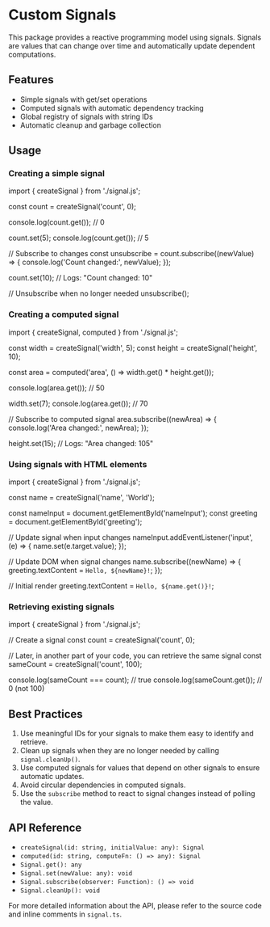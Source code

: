 # Custom Signals

This package provides a reactive programming model using signals. Signals are values that can change over time and automatically update dependent computations.

## Features

- Simple signals with get/set operations
- Computed signals with automatic dependency tracking
- Global registry of signals with string IDs
- Automatic cleanup and garbage collection

## Usage

### Creating a simple signal

import { createSignal } from './signal.js';

const count = createSignal('count', 0);

console.log(count.get()); // 0

count.set(5);
console.log(count.get()); // 5

// Subscribe to changes
const unsubscribe = count.subscribe((newValue) => {
  console.log('Count changed:', newValue);
});

count.set(10); // Logs: "Count changed: 10"

// Unsubscribe when no longer needed
unsubscribe();

### Creating a computed signal

import { createSignal, computed } from './signal.js';

const width = createSignal('width', 5);
const height = createSignal('height', 10);

const area = computed('area', () => width.get() * height.get());

console.log(area.get()); // 50

width.set(7);
console.log(area.get()); // 70

// Subscribe to computed signal
area.subscribe((newArea) => {
  console.log('Area changed:', newArea);
});

height.set(15); // Logs: "Area changed: 105"

### Using signals with HTML elements

import { createSignal } from './signal.js';

const name = createSignal('name', 'World');

const nameInput = document.getElementById('nameInput');
const greeting = document.getElementById('greeting');

// Update signal when input changes
nameInput.addEventListener('input', (e) => {
  name.set(e.target.value);
});

// Update DOM when signal changes
name.subscribe((newName) => {
  greeting.textContent = `Hello, ${newName}!`;
});

// Initial render
greeting.textContent = `Hello, ${name.get()}!`;

### Retrieving existing signals

import { createSignal } from './signal.js';

// Create a signal
const count = createSignal('count', 0);

// Later, in another part of your code, you can retrieve the same signal
const sameCount = createSignal('count', 100);

console.log(sameCount === count); // true
console.log(sameCount.get()); // 0 (not 100)

## Best Practices

1. Use meaningful IDs for your signals to make them easy to identify and retrieve.
2. Clean up signals when they are no longer needed by calling `signal.cleanUp()`.
3. Use computed signals for values that depend on other signals to ensure automatic updates.
4. Avoid circular dependencies in computed signals.
5. Use the `subscribe` method to react to signal changes instead of polling the value.

## API Reference

- `createSignal(id: string, initialValue: any): Signal`
- `computed(id: string, computeFn: () => any): Signal`
- `Signal.get(): any`
- `Signal.set(newValue: any): void`
- `Signal.subscribe(observer: Function): () => void`
- `Signal.cleanUp(): void`

For more detailed information about the API, please refer to the source code and inline comments in `signal.ts`.
